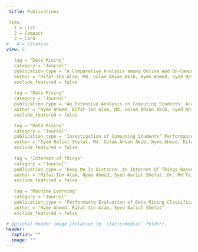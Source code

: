 ```yaml
---
 title: Publications

 View.
   1 = List
   2 = Compact
   3 = Card
#   4 = Citation
view: 5

   tag = "Data Mining"
   category = "Journal"
   publication_type = "A Comparative Analysis among Online and On-Campus Students using Decision Tree."
   author = "Rifat-Ibn-Alam, Md. Golam Ahsan Akib, Nyme Ahmed, Syed Nafiul Shefat, Prof. Dr. Dip Nandi"
   exclude_featured = false
    
   tag = "Data Mining"
   category = "Journal"
   publication_type = "An Extensive Analysis on Computing Students' Academic Performance in Online Environment using Decision Tree."
   author = "Nyme Ahmed, Rifat-Ibn-Alam, Md. Golam Ahsan Akib, Syed Nafiul Shefat, Prof. Dr. Dip Nandi"
   exclude_featured = false

   tag = "Data Mining"
   category = "Journal"
   publication_type = "Investigation of Computing Students’ Performances in a Fully Online Environment During COVID-19 Pandemic."
   author = "Syed Nafiul Shefat, Md. Golam Ahsan Akib, Nyme Ahmed, Rifat-Ibn-Alam, Prof. Dr. Dip Nandi"
   exclude_featured = false
    
   tag = "Internet of Things"
   category = "Journal"
   publication_type = "Keep Me In Distance- An Internet Of Things Based Social Distance Monitoring System In Covid19"
   author = "Rifat-Ibn-Alam, Nyme Ahmed, Syed Nafiul Shefat, Dr. Md Taimur Ahad"
   exclude_featured = false
    
   tag = "Machine Learning"
   category = "Journal"
   publication_type = "Performance Evaluation of Data Mining Classification Algorithms for Predicting Breast Cancer"
   author = "Nyme Ahmed, Rifat-Ibn-Alam, Syed Nafiul Shefat"
   exclude_featured = false

# Optional header image (relative to `static/media/` folder).
header:
  caption: ""
  image: ""
---
```

